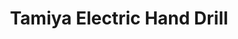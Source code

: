 ---
layout: product
title: "Tamiya Electric Hand Drill"
price: "3600" 
desc: "Električna bušilica"
img_path: "/assets/img/TAM74041.webp"
brand: "N/A"
available: true
special_offer: false
new: false
soon: false
cat: "070000"
subcat: "070500"
subsubcat: "0N/A"
sifra: "TAM74041"
popular: true
spec: false
---